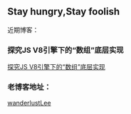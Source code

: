 ## Stay hungry,Stay foolish

近期博客：

### 探究JS V8引擎下的“数组”底层实现

[探究JS V8引擎下的“数组”底层实现](https://juejin.im/post/5d80919b51882538036fc87d)

### 老博客地址：

[wanderlustLee](https://blog.csdn.net/wanderlustLee)
